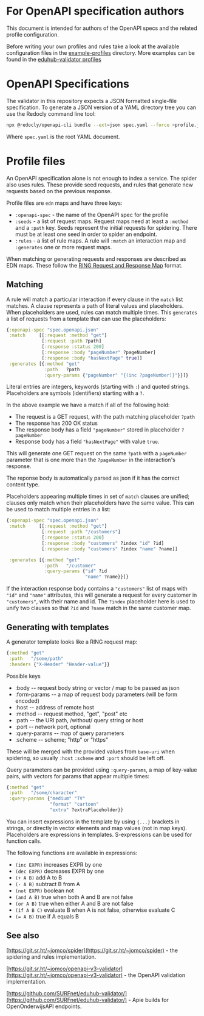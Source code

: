 # For OpenAPI specification authors

This document is intended for authors of the OpenAPI specs and the
related profile configuration.

Before writing your own profiles and rules take a look at the
available configuration files in the
[example-profiles](../example-profiles) directory. More examples can
be found in the [eduhub-validator
profiles](https://github.com/SURFnet/eduhub-validator/tree/master/profiles)

# OpenAPI Specifications

The validator in this repository expects a JSON formatted single-file
specification. To generate a JSON version of a YAML directory tree you
can use the Redocly command line tool:

```sh
npx @redocly/openapi-cli bundle --ext=json spec.yaml --force >profile.json
```

Where `spec.yaml` is the root YAML document.

# Profile files

An OpenAPI specification alone is not enough to index a service. The
spider also uses rules. These provide seed requests, and rules that
generate new requests based on the previous response.

Profile files are `edn` maps and have three keys:

- `:openapi-spec` - the name of the OpenAPI spec for the profile
- `:seeds` - a list of request maps. Request maps need at least a
  `:method` and a `:path` key. Seeds represent the initial requests
  for spidering. There must be at least one seed in order to spider an
  endpoint.
- `:rules` - a list of rule maps. A rule will `:match` an interaction
  map and `:generates` one or more request maps.

When matching or generating requests and responses are described as
EDN maps. These follow the [RING Request and Response
Map](https://github.com/ring-clojure/ring/blob/master/SPEC#L44)
format.

## Matching

A rule will match a particular interaction if every clause in the
`match` list matches. A clause represents a path of literal values and
placeholders. When placeholders are used, rules can match multiple
times.  This `generates` a list of requests from a template that can
use the placeholders:

```clojure
{:openapi-spec "spec.openapi.json"
 :match     [[:request :method "get"]
             [:request :path ?path]
             [:response :status 200]
             [:response :body "pageNumber" ?pageNumber]
             [:response :body "hasNextPage" true]]
 :generates [{:method "get"
              :path   ?path
              :query-params {"pageNumber" "{(inc ?pageNumber)}"}}]}
```

Literal entries are integers, keywords (starting with `:`) and quoted
strings. Placeholders are symbols (identifiers) starting with a `?`.

In the above example we have a match if all of the following hold:

- The request is a GET request, with the path matching placeholder
  `?path`
- The response has 200 OK status
- The response body has a field `"pageNumber"` stored in placeholder
  `?pageNumber`
- Response body has a field `"hasNextPage"` with value `true`.

This will generate one GET request on the same `?path` with a
`pageNumber` parameter that is one more than the `?pageNumber` in the
interaction's response.

The reponse body is automatically parsed as json if it has the correct
content type.

Placeholders appearing multiple times in set of `match` clauses are
unified; clauses only match when their placeholders have the same
value.  This can be used to match multiple entries in a list:

```clojure
{:openapi-spec "spec.openapi.json"
 :match     [[:request :method "get"]
             [:request :path "/customers"]
             [:response :status 200]
             [:response :body "customers" ?index "id" ?id]
             [:response :body "customers" ?index "name" ?name]]

 :generates [{:method "get"
              :path   "/customer"
              :query-params {"id" ?id
                             "name" ?name}}]}
```

If the interaction response body contains a `"customers"` list of maps
with `"id"` and `"name"` attributes, this will generate a request for
every customer in `"customers"`, with their name and id. The `?index`
placeholder here is used to unify two clauses so that `?id` and
`?name` match in the same customer map.

## Generating with templates

A generator template looks like a RING request map:

```clojure
{:method "get"
 :path   "/some/path"
 :headers {"X-Header" "Header-value"}}
```

Possible keys

 - :body -- request body string or vector / map to be passed as json
 - :form-params -- a map of request body parameters (will be form encoded)
 - :host -- address of remote host
 - :method -- request method, "get", "post" etc
 - :path -- the URI path, /without/ query string or host
 - :port -- network port, optional
 - :query-params -- map of query parameters
 - :scheme -- scheme; "http" or "https"
 

These will be merged with the provided values from `base-uri` when
spidering, so usually `:host` `:scheme` and `:port` should be left
off.

Query parameters can be provided using `:query-params`, a map of
key-value pairs, with vectors for params that appear multiple times:

```clojure
{:method "get"
 :path   "/some/character"
 :query-params {"medium" "TV"
                "format" "cartoon"
                "extra" ?extraPlaceholder}}
```

You can insert expressions in the template by using `{...}`  brackets
in strings, or directly in vector elements and map values (not in map
keys). Placeholders are expressions in templates.  S-expressions can
be used for function calls.

The following functions are available in expressions:

- `(inc EXPR)` increases EXPR by one
- `(dec EXPR)` decreases EXPR by one
- `(+ A B)` add A to B
- `(- A B)` subtract B from A
- `(not EXPR)` boolean not
- `(and A B)` true when both A and B are not false
- `(or A B)` true when either A and B are not false
- `(if A B C)` evaluate B when A is not false, otherwise evaluate C
- `(= A B)` true if A equals B

## See also

[https://git.sr.ht/~jomco/spider](https://git.sr.ht/~jomco/spider) -
the spidering and rules implementation.

[https://git.sr.ht/~jomco/openapi-v3-validator](https://git.sr.ht/~jomco/openapi-v3-validator) -
the OpenAPI validation implementation.

[https://github.com/SURFnet/eduhub-validator/](https://github.com/SURFnet/eduhub-validator/) - Apie builds for OpenOnderwijsAPI endpoints.
